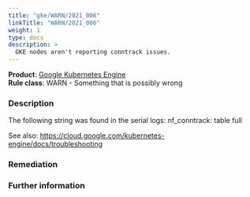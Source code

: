 ```yaml
---
title: "gke/WARN/2021_006"
linkTitle: "WARN/2021_006"
weight: 1
type: docs
description: >
  GKE nodes aren't reporting conntrack issues.
---
```


**Product**: [Google Kubernetes Engine](https://cloud.google.com/kubernetes-engine)\
**Rule class**: WARN - Something that is possibly wrong

### Description


The following string was found in the serial logs:
nf_conntrack: table full

See also:
https://cloud.google.com/kubernetes-engine/docs/troubleshooting

### Remediation

### Further information
